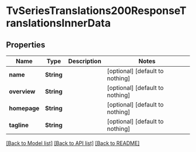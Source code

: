 # TvSeriesTranslations200ResponseTranslationsInnerData


## Properties
Name | Type | Description | Notes
------------ | ------------- | ------------- | -------------
**name** | **String** |  | [optional] [default to nothing]
**overview** | **String** |  | [optional] [default to nothing]
**homepage** | **String** |  | [optional] [default to nothing]
**tagline** | **String** |  | [optional] [default to nothing]


[[Back to Model list]](../README.md#models) [[Back to API list]](../README.md#api-endpoints) [[Back to README]](../README.md)


